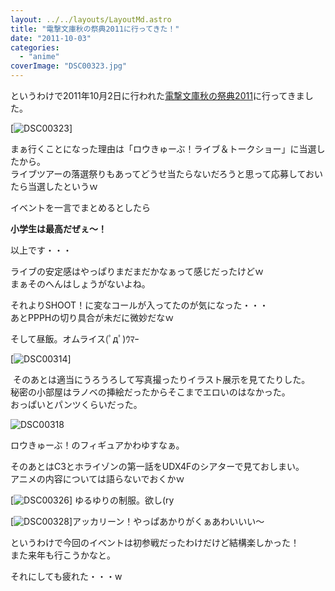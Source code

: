 ```yaml
---
layout: ../../layouts/LayoutMd.astro
title: "電撃文庫秋の祭典2011に行ってきた！"
date: "2011-10-03"
categories: 
  - "anime"
coverImage: "DSC00323.jpg"
---
```


というわけで2011年10月2日に行われた[電撃文庫秋の祭典2011](http://db2011fes.dengeki.com/)に行ってきました。

[![](/archive/images/DSC00323.jpg "DSC00323")]

まぁ行くことになった理由は「ロウきゅーぶ！ライブ＆トークショー」に当選したから。  
ライブツアーの落選祭りもあってどうせ当たらないだろうと思って応募しておいたら当選したというｗ

イベントを一言でまとめるとしたら

**小学生は最高だぜぇ～！** 

以上です・・・

ライブの安定感はやっぱりまだまだかなぁって感じだったけどｗ  
まぁそのへんはしょうがないよね。

それよりSHOOT！に変なコールが入ってたのが気になった・・・  
あとPPPHの切り具合が未だに微妙だなｗ

そして昼飯。オムライス(ﾟдﾟ)ｳﾏｰ

[![](/archive/images/DSC00314.jpg "DSC00314")]

 そのあとは適当にうろうろして写真撮ったりイラスト展示を見てたりした。  
秘密の小部屋はラノベの挿絵だったからそこまでエロいのはなかった。  
おっぱいとパンツくらいだった。

![](/archive/images/DSC00318.jpg "DSC00318")

ロウきゅーぶ！のフィギュアかわゆすなぁ。

そのあとはC3とホライゾンの第一話をUDX4Fのシアターで見ておしまい。  
アニメの内容については語らないでおくかｗ

[![](/archive/images/DSC00326-e1317606846743.jpg "DSC00326")] ゆるゆりの制服。欲し(ry

[![](/archive/images/DSC00328.jpg "DSC00328")]アッカリーン！やっぱあかりがくぁあわいいい～

というわけで今回のイベントは初参戦だったわけだけど結構楽しかった！  
また来年も行こうかなと。

  
それにしても疲れた・・・w
